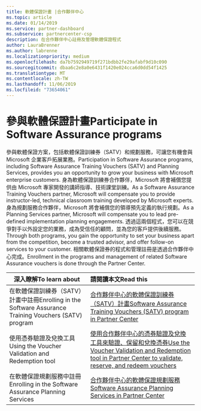 ```yaml
---
title: 軟體保證計畫 |合作夥伴中心
ms.topic: article
ms.date: 01/14/2019
ms.service: partner-dashboard
ms.subservice: partnercenter-csp
description: 在合作夥伴中心註冊及管理軟體保證程式
author: LauraBrenner
ms.author: labrenne
ms.localizationpriority: medium
ms.openlocfilehash: da7b7592949719f271bdbb2fe29afabf9d10c090
ms.sourcegitcommit: dbaa6c2e8a0e6431f1420e024cca6d0dd54f1425
ms.translationtype: MT
ms.contentlocale: zh-TW
ms.lasthandoff: 11/06/2019
ms.locfileid: "73654061"
---
```

# <a name="participate-in-software-assurance-programs"></a><span data-ttu-id="e7e93-103">參與軟體保證計畫</span><span class="sxs-lookup"><span data-stu-id="e7e93-103">Participate in Software Assurance programs</span></span>

<span data-ttu-id="e7e93-104">參與軟體保證方案，包括軟體保證訓練券（SATV）和規劃服務，可讓您有機會與 Microsoft 企業客戶拓展業務。</span><span class="sxs-lookup"><span data-stu-id="e7e93-104">Participation in Software Assurance programs, including Software Assurance Training Vouchers (SATV) and Planning Services, provides you an opportunity to grow your business with Microsoft enterprise customers.</span></span> <span data-ttu-id="e7e93-105">身為軟體保證訓練券合作夥伴，Microsoft 將會補償您提供由 Microsoft 專家開發的講師指導、技術課堂訓練。</span><span class="sxs-lookup"><span data-stu-id="e7e93-105">As a Software Assurance Training Vouchers partner, Microsoft will compensate you to provide instructor-led, technical classroom training developed by Microsoft experts.</span></span> <span data-ttu-id="e7e93-106">身為規劃服務合作夥伴，Microsoft 將會補償您的領導預先定義的執行規劃。</span><span class="sxs-lookup"><span data-stu-id="e7e93-106">As a Planning Services partner, Microsoft will compensate you to lead pre-defined implementation planning engagements.</span></span> <span data-ttu-id="e7e93-107">透過這兩個程式，您可以在競爭對手以外設定您的業務，成為受信任的顧問，並為您的客戶提供後續服務。</span><span class="sxs-lookup"><span data-stu-id="e7e93-107">Through both programs, you gain the opportunity to set your business apart from the competition, become a trusted advisor, and offer follow-on services to your customer.</span></span> <span data-ttu-id="e7e93-108">相關軟體保證券的程式和管理註冊是透過合作夥伴中心完成。</span><span class="sxs-lookup"><span data-stu-id="e7e93-108">Enrollment in the programs and management of related Software Assurance vouchers is done through the Partner Center.</span></span>

|<span data-ttu-id="e7e93-109">**深入瞭解**</span><span class="sxs-lookup"><span data-stu-id="e7e93-109">**To learn about**</span></span>   |<span data-ttu-id="e7e93-110">**請閱讀本文**</span><span class="sxs-lookup"><span data-stu-id="e7e93-110">**Read this**</span></span>   |
|--------------------------|:------------------|
|<span data-ttu-id="e7e93-111">在軟體保證訓練券（SATV）計畫中註冊</span><span class="sxs-lookup"><span data-stu-id="e7e93-111">Enrolling in the Software Assurance Training Vouchers (SATV) program</span></span>|[<span data-ttu-id="e7e93-112">合作夥伴中心的軟體保證訓練券（SATV）計畫</span><span class="sxs-lookup"><span data-stu-id="e7e93-112">Software Assurance Training Vouchers (SATV) program in Partner Center</span></span>](software-assurance-satv.md)|
|<span data-ttu-id="e7e93-113">使用憑券驗證及兌換工具</span><span class="sxs-lookup"><span data-stu-id="e7e93-113">Using the Voucher Validation and Redemption tool</span></span>|[<span data-ttu-id="e7e93-114">使用合作夥伴中心的憑券驗證及兌換工具來驗證、保留和兌換憑券</span><span class="sxs-lookup"><span data-stu-id="e7e93-114">Use the Voucher Validation and Redemption tool in Partner Center to validate, reserve, and redeem vouchers</span></span>](voucher-validation-tool.md)|
|<span data-ttu-id="e7e93-115">在軟體保證規劃服務中註冊</span><span class="sxs-lookup"><span data-stu-id="e7e93-115">Enrolling in the Software Assurance Planning Services</span></span>|[<span data-ttu-id="e7e93-116">合作夥伴中心的軟體保證規劃服務</span><span class="sxs-lookup"><span data-stu-id="e7e93-116">Software Assurance Planning Services in Partner Center</span></span>](software-assurance-dps.md) 


